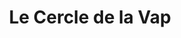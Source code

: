 ---
title: "Le Cercle de la Vap"
url: /saint-jean-de-vedas/le-cercle-de-la-vap/
shop: E-Zigaretten
---